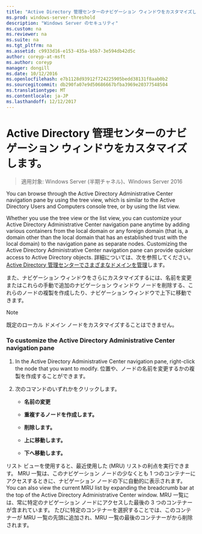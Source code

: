 ```yaml
---
title: "Active Directory 管理センターのナビゲーション ウィンドウをカスタマイズします。"
ms.prod: windows-server-threshold
description: "Windows Server のセキュリティ"
ms.custom: na
ms.reviewer: na
ms.suite: na
ms.tgt_pltfrm: na
ms.assetid: c9933d16-e153-435a-b5b7-3e594db42d5c
author: coreyp-at-msft
ms.author: coreyp
manager: dongill
ms.date: 10/12/2016
ms.openlocfilehash: e7b1128d93912f724225905bedd38131f8aab0b2
ms.sourcegitcommit: db290fa07e9d50686667bfba3969e20377548504
ms.translationtype: MT
ms.contentlocale: ja-JP
ms.lasthandoff: 12/12/2017
---
```

# <a name="customize-the-active-directory-administrative-center-navigation-pane"></a>Active Directory 管理センターのナビゲーション ウィンドウをカスタマイズします。

>適用対象: Windows Server (半期チャネル)、Windows Server 2016

  You can browse through the Active Directory Administrative Center navigation pane by using the tree view, which is similar to the Active Directory Users and Computers console tree, or by using the list view.

 Whether you use the tree view or the list view, you can customize your Active Directory Administrative Center navigation pane anytime by adding various containers from the local domain or any foreign domain \(that is, a domain other than the local domain that has an established trust with the local domain\) to the navigation pane as separate nodes. Customizing the Active Directory Administrative Center navigation pane can provide quicker access to Active Directory objects. 詳細については、次を参照してください。 [Active Directory 管理センターでさまざまなドメインを管理](manage-different-domains-in-active-directory-administrative-center.md)します。

 また、ナビゲーション ウィンドウをさらにカスタマイズするには、名前を変更またはこれらの手動で追加のナビゲーション ウィンドウ ノードを削除する、これらのノードの複製を作成したり、ナビゲーション ウィンドウで上下に移動できます。

> [!NOTE]
>  既定のローカル ドメイン ノードをカスタマイズすることはできません。

### <a name="to-customize-the-active-directory-administrative-center-navigation-pane"></a>To customize the Active Directory Administrative Center navigation pane

1.  In the Active Directory Administrative Center navigation pane, right\-click the node that you want to modify. 位置や、ノードの名前を変更するかの複製を作成することができます。

2.  次のコマンドのいずれかをクリックします。

    -   **名前の変更**

    -   **重複するノードを作成します。**

    -   **削除します。**

    -   **上に移動します。**

    -   **下へ移動します。**

 リスト ビューを使用すると、最近使用した \(MRU\) リストの利点を実行できます。 MRU 一覧は、このナビゲーション ノードの少なくとも 1 つのコンテナーにアクセスするときに、ナビゲーション ノードの下に自動的に表示されます。 You can also view the current MRU list by expanding the breadcrumb bar at the top of the Active Directory Administrative Center window. MRU 一覧には、常に特定のナビゲーション ノードにアクセスした最後の 3 つのコンテナーが含まれています。 たびに特定のコンテナーを選択することでは、このコンテナーが MRU 一覧の先頭に追加され、MRU 一覧の最後のコンテナーがから削除されます。

  

